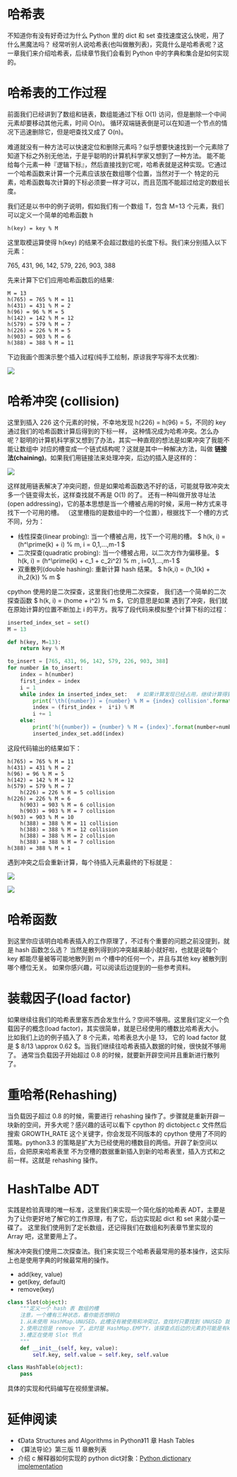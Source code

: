 # 哈希表
不知道你有没有好奇过为什么 Python 里的 dict 和 set 查找速度这么快呢，用了什么黑魔法吗？
经常听别人说哈希表(也叫做散列表)，究竟什么是哈希表呢？这一章我们来介绍哈希表，后续章节我们会看到 Python 中的字典和集合是如何实现的。

# 哈希表的工作过程
前面我们已经讲到了数组和链表，数组能通过下标 O(1) 访问，但是删除一个中间元素却要移动其他元素，时间 O(n)。
循环双端链表倒是可以在知道一个节点的情况下迅速删除它，但是吧查找又成了 O(n)。

难道就没有一种方法可以快速定位和删除元素吗？似乎想要快速找到一个元素除了知道下标之外别无他法，于是乎聪明的计算机科学家又想到了一种方法。
能不能给每个元素一种『逻辑下标』，然后直接找到它呢，哈希表就是这种实现。它通过一个哈希函数来计算一个元素应该放在数组哪个位置，当然对于一个
特定的元素，哈希函数每次计算的下标必须要一样才可以，而且范围不能超过给定的数组长度。

我们还是以书中的例子说明，假如我们有一个数组 T，包含 M=13 个元素，我们可以定义一个简单的哈希函数 h

```
h(key) = key % M
```

这里取模运算使得 h(key) 的结果不会超过数组的长度下标。我们来分别插入以下元素：

765, 431, 96, 142, 579, 226, 903, 388

先来计算下它们应用哈希函数后的结果:

```
M = 13
h(765) = 765 % M = 11
h(431) = 431 % M = 2
h(96) = 96 % M = 5
h(142) = 142 % M = 12
h(579) = 579 % M = 7
h(226) = 226 % M = 5
h(903) = 903 % M = 6
h(388) = 388 % M = 11
```
下边我画个图演示整个插入过程(纯手工绘制，原谅我字写得不太优雅):

![](./insert_hash.png)


# 哈希冲突 (collision)
这里到插入 226 这个元素的时候，不幸地发现 h(226) = h(96) = 5，不同的 key 通过我们的哈希函数计算后得到的下标一样，
这种情况成为哈希冲突。怎么办呢？聪明的计算机科学家又想到了办法，其实一种直观的想法是如果冲突了我能不能让数组中
对应的槽变成一个链式结构呢？这就是其中一种解决方法，叫做 **链接法(chaining)**。如果我们用链接法来处理冲突，后边的插入是这样的：

![](./insert_hash_chaining.png)

这样就用链表解决了冲突问题，但是如果哈希函数选不好的话，可能就导致冲突太多一个链变得太长，这样查找就不再是 O(1) 的了。
还有一种叫做开放寻址法(open  addressing)，它的基本思想是当一个槽被占用的时候，采用一种方式来寻找下一个可用的槽。
（这里槽指的是数组中的一个位置），根据找下一个槽的方式不同，分为：

- 线性探查(linear probing): 当一个槽被占用，找下一个可用的槽。  $ h(k, i) = (h^\prime(k) + i)  \% m, i = 0,1,...,m-1 $
- 二次探查(quadratic probing): 当一个槽被占用，以二次方作为偏移量。 $ h(k, i) = (h^\prime(k) + c_1 + c_2i^2) \% m , i=0,1,...,m-1 $
- 双重散列(double hashing): 重新计算 hash 结果。 $ h(k,i) = (h_1(k) + ih_2(k)) \% m $

cpython 使用的是二次探查，这里我们也使用二次探查， 我们选一个简单的二次探查函数 $ h(k, i) = (home + i^2) \% m $，它的意思是如果
遇到了冲突，我们就在原始计算的位置不断加上 i 的平方。我写了段代码来模拟整个计算下标的过程：

```py
inserted_index_set = set()
M = 13

def h(key, M=13):
    return key % M

to_insert = [765, 431, 96, 142, 579, 226, 903, 388]
for number in to_insert:
    index = h(number)
    first_index = index
    i = 1
    while index in inserted_index_set:   # 如果计算发现已经占用，继续计算得到下一个可用槽的位置
        print('\th({number}) = {number} % M = {index} collision'.format(number=number, index=index))
        index = (first_index +  i*i) % M
        i += 1
    else:
        print('h({number}) = {number} % M = {index}'.format(number=number, index=index))
        inserted_index_set.add(index)
```
这段代码输出的结果如下：

```
h(765) = 765 % M = 11
h(431) = 431 % M = 2
h(96) = 96 % M = 5
h(142) = 142 % M = 12
h(579) = 579 % M = 7
	h(226) = 226 % M = 5 collision
h(226) = 226 % M = 6
	h(903) = 903 % M = 6 collision
	h(903) = 903 % M = 7 collision
h(903) = 903 % M = 10
	h(388) = 388 % M = 11 collision
	h(388) = 388 % M = 12 collision
	h(388) = 388 % M = 2 collision
	h(388) = 388 % M = 7 collision
h(388) = 388 % M = 1
```

遇到冲突之后会重新计算，每个待插入元素最终的下标就是：

![](quadratic_hash.png)

![](quadratic_result.png)


# 哈希函数
到这里你应该明白哈希表插入的工作原理了，不过有个重要的问题之前没提到，就是 hash 函数怎么选？
当然是散列得到的冲突越来越小就好啦，也就是说每个 key 都能尽量被等可能地散列到 m 个槽中的任何一个，并且与其他 key 被散列到哪个槽位无关。
如果你感兴趣，可以阅读后边提到的一些参考资料。


# 装载因子(load factor)
如果继续往我们的哈希表里塞东西会发生什么？空间不够用。这里我们定义一个负载因子的概念(load factor)，其实很简单，就是已经使用的槽数比哈希表大小。
比如我们上边的例子插入了 8 个元素，哈希表总大小是 13， 它的 load factor 就是 $ 8/13 \approx 0.62 $。当我们继续往哈希表插入数据的时候，很快就不够用了。
通常当负载因子开始超过 0.8 的时候，就要新开辟空间并且重新进行散列了。


# 重哈希(Rehashing)
当负载因子超过 0.8 的时候，需要进行 rehashing 操作了。步骤就是重新开辟一块新的空间，开多大呢？感兴趣的话可以看下 cpython 的 dictobject.c 文件然后搜索
GROWTH_RATE 这个关键字，你会发现不同版本的 cpython 使用了不同的策略。python3.3 的策略是扩大为已经使用的槽数目的两倍。开辟了新空间以后，会把原来哈希表里
不为空槽的数据重新插入到新的哈希表里，插入方式和之前一样。这就是 rehashing 操作。

# HashTalbe ADT
实践是检验真理的唯一标准，这里我们来实现一个简化版的哈希表 ADT，主要是为了让你更好地了解它的工作原理，有了它，后边实现起 dict 和 set 来就小菜一碟了。
这里我们使用到了定长数组，还记得我们在数组和列表章节里实现的 Array 吧，这里要用上了。

解决冲突我们使用二次探查法。我们来实现三个哈希表最常用的基本操作，这实际上也是使用字典的时候最常用的操作。

- add(key, value)
- get(key, default)
- remove(key)

```py
class Slot(object):
    """定义一个 hash 表 数组的槽
    注意，一个槽有三种状态，看你能否想明白
    1.从未使用 HashMap.UNUSED。此槽没有被使用和冲突过，查找时只要找到 UNUSED 就不用再继续探查了
    2.使用过但是 remove 了，此时是 HashMap.EMPTY，该探查点后边的元素扔可能是有key
    3.槽正在使用 Slot 节点
    """
    def __init__(self, key, value):
        self.key, self.value = self.key, self.value

class HashTable(object):
    pass
```

具体的实现和代码编写在视频里讲解。

# 延伸阅读
- 《Data Structures and Algorithms in Python》11 章 Hash Tables
- 《算法导论》第三版 11 章散列表
- 介绍 c 解释器如何实现的 python dict对象：[Python dictionary implementation](http://www.laurentluce.com/posts/python-dictionary-implementation/)
